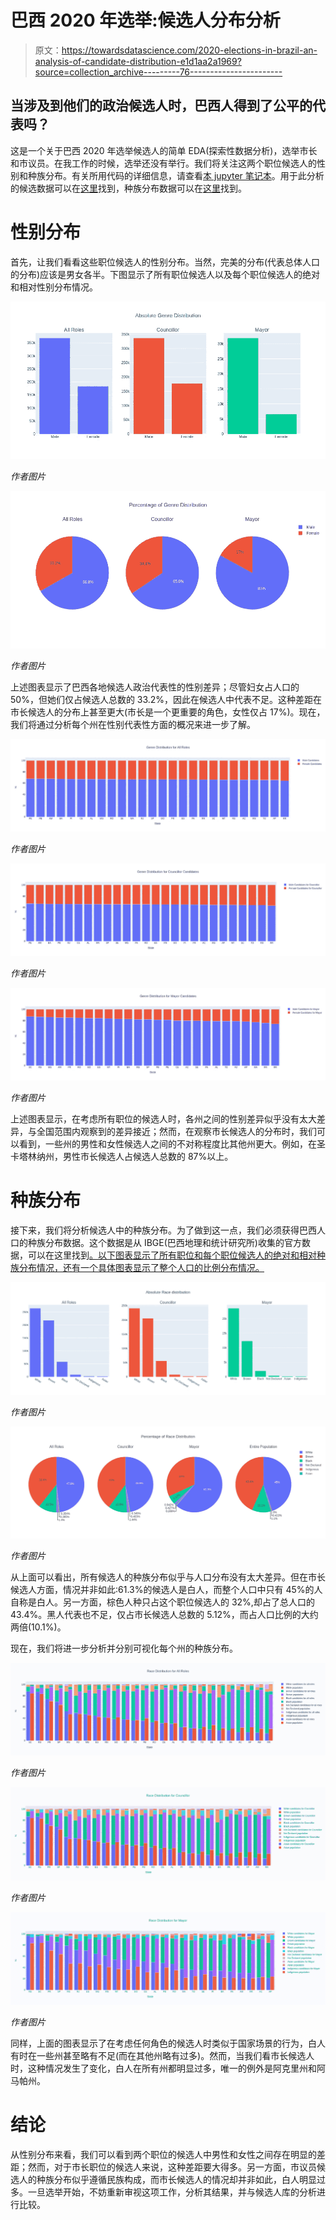 # 巴西 2020 年选举:候选人分布分析

> 原文：<https://towardsdatascience.com/2020-elections-in-brazil-an-analysis-of-candidate-distribution-e1d1aa2a1969?source=collection_archive---------76----------------------->

## 当涉及到他们的政治候选人时，巴西人得到了公平的代表吗？

这是一个关于巴西 2020 年选举候选人的简单 EDA(探索性数据分析)，选举市长和市议员。在我工作的时候，选举还没有举行。我们将关注这两个职位候选人的性别和种族分布。有关所用代码的详细信息，请查看[本 jupyter 笔记本](https://github.com/Pedrohgv/EDA_2020_Brazilian_Elections/blob/master/EDA_2020_Brazilian_Elections.ipynb)。用于此分析的候选数据可以在[这里](https://www.tse.jus.br/eleicoes/estatisticas/repositorio-de-dados-eleitorais-1/repositorio-de-dados-eleitorais)找到，种族分布数据可以在[这里](https://en.wikipedia.org/wiki/Race_and_ethnicity_in_Brazil)找到。

# 性别分布

首先，让我们看看这些职位候选人的性别分布。当然，完美的分布(代表总体人口的分布)应该是男女各半。下图显示了所有职位候选人以及每个职位候选人的绝对和相对性别分布情况。

![](img/d4f3a967f25317e2031a301fe60415d7.png)

*作者图片*

![](img/55125930fb1ec56f470ccd6eb7a36585.png)

*作者图片*

上述图表显示了巴西各地候选人政治代表性的性别差异；尽管妇女占人口的 50%，但她们仅占候选人总数的 33.2%，因此在候选人中代表不足。这种差距在市长候选人的分布上甚至更大(市长是一个更重要的角色，女性仅占 17%)。现在，我们将通过分析每个州在性别代表性方面的概况来进一步了解。

![](img/280eb140a5dc57fceb6ab31f6d80a65b.png)

*作者图片*

![](img/a873d5843321a48223bb089f0769311f.png)

*作者图片*

![](img/cd60c37833886616517baf5f9fc87199.png)

*作者图片*

上述图表显示，在考虑所有职位的候选人时，各州之间的性别差异似乎没有太大差异，与全国范围内观察到的差异接近；然而，在观察市长候选人的分布时，我们可以看到，一些州的男性和女性候选人之间的不对称程度比其他州更大。例如，在圣卡塔林纳州，男性市长候选人占候选人总数的 87%以上。

# 种族分布

接下来，我们将分析候选人中的种族分布。为了做到这一点，我们必须获得巴西人口的种族分布数据。这个数据是从 IBGE(巴西地理和统计研究所)收集的官方数据，可以在这里找到[。以下图表显示了所有职位和每个职位候选人的绝对和相对种族分布情况，还有一个具体图表显示了整个人口的比例分布情况。](https://en.wikipedia.org/wiki/Race_and_ethnicity_in_Brazil)

![](img/e8ae147a35dacf8076f2702c74ecc638.png)

*作者图片*

![](img/1771f1be0e1a0f3abd418513815b75d1.png)

*作者图片*

从上面可以看出，所有候选人的种族分布似乎与人口分布没有太大差异。但在市长候选人方面，情况并非如此:61.3%的候选人是白人，而整个人口中只有 45%的人自称是白人。另一方面，棕色人种只占这个职位候选人的 32%,却占了总人口的 43.4%。黑人代表也不足，仅占市长候选人总数的 5.12%，而占人口比例的大约两倍(10.1%)。

现在，我们将进一步分析并分别可视化每个州的种族分布。

![](img/05e85bcc5285d44c7a67dfda5772ebc7.png)

*作者图片*

![](img/86eb0ec01ed65702f4a82b74ab3acadc.png)

*作者图片*

![](img/94cbeae91ae093fddcc39b9684023156.png)

*作者图片*

同样，上面的图表显示了在考虑任何角色的候选人时类似于国家场景的行为，白人有时在一些州甚至略有不足(而在其他州略有过多)。然而，当我们看市长候选人时，这种情况发生了变化，白人在所有州都明显过多，唯一的例外是阿克里州和阿马帕州。

# 结论

从性别分布来看，我们可以看到两个职位的候选人中男性和女性之间存在明显的差距；然而，对于市长职位的候选人来说，这种差距要大得多。另一方面，市议员候选人的种族分布似乎遵循民族构成，而市长候选人的情况却并非如此，白人明显过多。一旦选举开始，不妨重新审视这项工作，分析其结果，并与候选人库的分析进行比较。